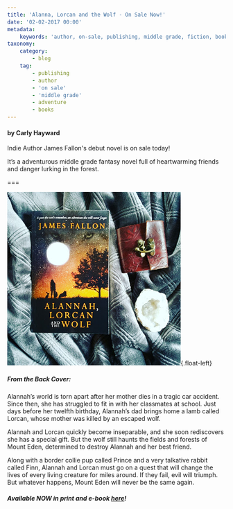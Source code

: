 ```yaml
---
title: 'Alanna, Lorcan and the Wolf - On Sale Now!'
date: '02-02-2017 00:00'
metadata:
    keywords: 'author, on-sale, publishing, middle grade, fiction, books, adventure books'
taxonomy:
    category:
        - blog
    tag:
        - publishing
        - author
        - 'on sale'
        - 'middle grade'
        - adventure
        - books
---
```


#### by Carly Hayward

Indie Author James Fallon's debut novel is on sale today!

It’s a adventurous middle grade fantasy novel full of heartwarming friends and danger lurking in the forest.

===

![](Book_Light_Editorial_AlannahLorcanWolf.jpg?cropResize=450,450){.float-left}

##### From the Back Cover:

Alannah’s world is torn apart after her mother dies in a tragic car accident. Since then, she has struggled to fit in with her classmates at school. Just days before her twelfth birthday, Alannah’s dad brings home a lamb called Lorcan, whose mother was killed by an escaped wolf.

Alannah and Lorcan quickly become inseparable, and she soon rediscovers she has a special gift. But the wolf still haunts the fields and forests of Mount Eden, determined to destroy Alannah and her best friend.

Along with a border collie pup called Prince and a very talkative rabbit called Finn, Alannah and Lorcan must go on a quest that will change the lives of every living creature for miles around. If they fail, evil will triumph. But whatever happens, Mount Eden will never be the same again.

##### Available NOW in print and e-book [here](https://www.amazon.com/Alannah-Lorcan-Wolf-James-Fallon/dp/1911013718/ref=sr_1_1?s=books&ie=UTF8&qid=1486052431&sr=1-1&keywords=alannah+lorcan+and+the+wolf?target=_blank)!